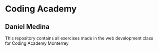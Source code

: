 # Coding Academy
## Daniel Medina

This repository contains all exercises made in the web development class for Coding Academy Monterrey